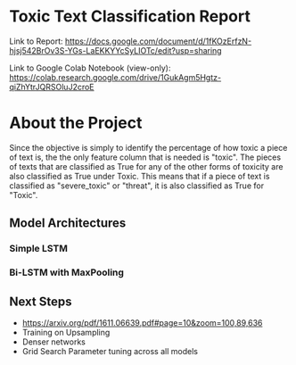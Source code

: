 # Toxic Text Classification Report
Link to Report: https://docs.google.com/document/d/1fKOzErfzN-hjsj542BrOv3S-YGs-LaEKKYYcSyLIOTc/edit?usp=sharing

Link to Google Colab Notebook (view-only):
https://colab.research.google.com/drive/1GukAgm5Hgtz-qiZhYtrJQRSOluJ2croE

# About the Project

Since the objective is simply to identify the percentage of how toxic a piece of text is, the the only feature column that is needed is "toxic". The pieces of texts that are classified as True for any of the other forms of toxicity are also classified as True under Toxic. This means that if a piece of text is classified as "severe_toxic" or "threat", it is also classified as True for "Toxic".

## Model Architectures

### Simple LSTM


### Bi-LSTM with MaxPooling



## Next Steps
- https://arxiv.org/pdf/1611.06639.pdf#page=10&zoom=100,89,636
- Training on Upsampling
- Denser networks
- Grid Search Parameter tuning across all models
